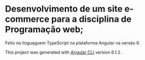 # Desenvolvimento de um site e-commerce para a disciplina de Programação web;

Feito na linguaguem TypeScript na plataforma Angular na versão 6.













This project was generated with [Angular CLI](https://github.com/angular/angular-cli) version 6.1.2.


